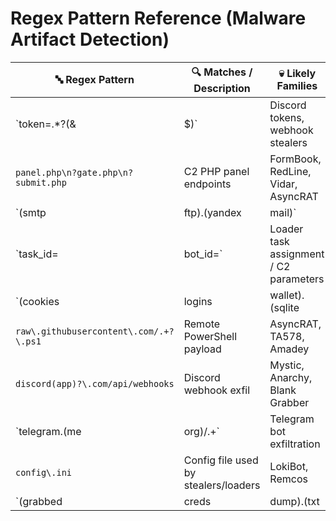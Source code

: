
# Regex Pattern Reference (Malware Artifact Detection)

| 🔤 Regex Pattern                                        | 🔍 Matches / Description                     | 💀 Likely Families                          |
|--------------------------------------------------------|----------------------------------------------|---------------------------------------------|
| `token=.*?(&|$)`                                       | Discord tokens, webhook stealers             | Various stealer families                    |
| `panel.php\n?gate.php\n?submit.php`                  | C2 PHP panel endpoints                       | FormBook, RedLine, Vidar, AsyncRAT          |
| `(smtp|ftp)\.(yandex|mail)`                           | Email-based exfil (SMTP/FTP)                 | Agent Tesla, SnakeKeylogger, LokiBot        |
| `task_id=|bot_id=`                                     | Loader task assignment / C2 parameters       | Loda RAT, TA558, DarkGate                   |
| `(cookies|logins|wallet)\.(sqlite|json)`              | Browser data stealers (cookies, wallets)     | Vidar, Lumma, Taurus                        |
| `raw\.githubusercontent\.com/.+?\.ps1`              | Remote PowerShell payload                    | AsyncRAT, TA578, Amadey                     |
| `discord(app)?\.com/api/webhooks`                    | Discord webhook exfil                        | Mystic, Anarchy, Blank Grabber              |
| `telegram\.(me|org)/.+`                               | Telegram bot exfiltration                    | Lumma, Raccoon, RedLine                     |
| `config\.ini`                                         | Config file used by stealers/loaders         | LokiBot, Remcos                             |
| `(grabbed|creds|dump)\.(txt|zip)`                     | Local loot dump artifacts                    | Muck, Mystic, RisePro, Taurus               |
